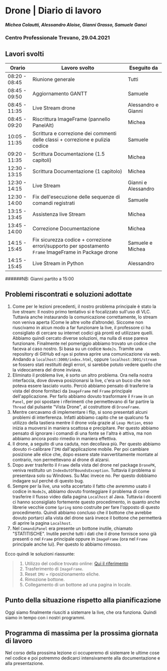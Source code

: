 # Drone | Diario di lavoro
##### Michea Colautti, Alessandro Aloise, Gianni Grasso, Samuele Ganci
### Centro Professionale Trevano, 29.04.2021

## Lavori svolti


|Orario        |Lavoro svolto                                                                                       |Eseguito da          |
|--------------|----------------------------------------------------------------------------------------------------|---------------------|
|08:20 - 08:45 |Riunione generale                                                                                   |Tutti                |
|08:45 - 09:50 |Aggiornamento GANTT                                                                                 |Samuele              |
|08:45 - 11:35 |Live Stream drone                                                                                   |Alessandro e Gianni  |
|08:45 - 09:20 |Riscrittura ImageFrame (pannello PanelAlt)                                                          |Michea               |
|10:05 - 11:35 |Scrittura e correzione dei commenti delle classi + correzione e pulizia codice                      |Samuele              |
|09:20 - 11:35 |Scrittura Documentazione (1.5 capitoli)                                                             |Michea               |
|12:30 - 13:15 |Scrittura Documentazione (1 capitolo)                                                               |Michea               |
|12:30 - 14:15 |Live Stream                                                                                         |Gianni e Alessandro  |
|12:30 - 14:00 |Fix dell'esecuzione delle sequenze di comandi registrati                                            |Samuele              |
|13:15 - 13:45 |Assistenza live Stream                                                                              |Michea               |
|13:45 - 14:00 |Correzione Documentazione                                                                           |Michea               |
|14:15 - 15:45 |Fix sicurezza codice + correzione errori/supporto per spostamento `Frame` ImageFrame in Package drone |Samuele e Michea     |
|14:15 - 15:45 |Live Stream in Python                                                                               |Alessandro           |

######NB: Gianni partito a 15:00


## Problemi riscontrati e soluzioni adottate


1. Come per le lezioni precedenti, il nostro problema principale è stato la live stream: Il nostro primo tentativo si è focalizzato sull'uso di VLC. Tuttavia anche instaurando la comunicazione correttamente, lo stream non veniva aperta (Come le altre volte d’altronde). Siccome non riuscivamo in alcun modo a far funzionare la live, il professore ci ha consigliato di cercare su internet codici già pronti ed utilizzare quelli. Abbiamo quindi cercato diverse soluzioni, ma nulla di esse pareva funzionare. Finalmente nel pomeriggio abbiamo trovato un codice che faceva al caso nostro. Si basa su un codice `NodeJs`. Tramite una repository di GitHub ed `npm` si poteva aprire una comunicazione via web. Andando a `localhost:3000/index.html`, oppure `localhost:3001/stream` se fossero stati restituiti degli errori, si sarebbe potuto vedere quello che la videocamera del drone inviava.
2. Eliminato il problema live, è sorto un altro problema. Ora nella nostra interfaccia, dove doveva posizionarsi la live, c'era un buco che non poteva essere lasciato vuoto. Perciò abbiamo pensato di trasferire la vista del drone fornitaci da `ImageFrame` nel `Frame` principale dell'applicazione. 
Per farlo abbiamo dovuto trasformare il `Frame` in un `Panel`, per poi spostare i riferimenti che permettevano di far partire la `Thread` dal pulsante "Vista Drone", al costruttore di `DroneFrame`.
3. Mentre cercavamo di implementare i flip, si sono presentati alcuni problemi di interferenza. Infatti abbiamo capito che se qualcuno fa utilizzo della tastiera mentre il drone vola grazie al `Leap Motion`, esso inizia a muoversi in maniera scattosa e precipitare. Per questo abbiamo pensato di ignorare i comandi di una fonte se l'altra è attiva, ma non abbiamo ancora posto rimedio in maniera effettiva.
4. Il drone, a seguito di una caduta, non decollava più. Per questo abbiamo dovuto ri-calibrare l'`IMU` dall'applicazione mobile. Per poi cambiare posizione alle elice che, dopo essere state inavvertitamente montate al contrario, non permettevano al drone di alzarsi.
5. Dopo aver trasferito il `Frame` della vista del drone nel package `DronePK`, veniva restituito un `IndexOutOfBoundsException`. Tuttavia il problema si presentava solo su Windows. Su Mac invece no. Per questo dobbiamo indagare sul perché di questo bug.
6. Sempre per la live, una volta accertato il fatto che avremmo usato il codice in `NodeJs`, abbiamo dovuto fronteggiare il problema di come trasferire il flusso video dalla pagina `Localhost` al Java. Tuttavia i docenti ci hanno sconsigliato fortemente questo procedimento, in quanto anche librerie vecchie come `Spring` sono costruite per fare l'opposto di questo procedimento. Quindi abbiamo concluso che il bottone che avrebbe dovuto portarci alla vista del drone sarà invece il bottone che permetterà di aprire la pagina `Localhost`.
7. Nel `ComandiPanel` era presente un bottone inutile, chiamato "STATITISCHE". Inutile perché tutti i dati che il drone fornisce sono già presenti o nel `Frame` principale oppure in `ImageFrame` (ora nel `Frame` principale anche lui). Per questo lo abbiamo rimosso.

Ecco quindi le soluzioni riassunte:

>1. Utilizzo del codice trovato online: [Qui il riferimento](https://www.youtube.com/watch?v=OOA-D9i0q8U)
>2. Trasferimento di `ImageFrame`.
>3. Reset `IMU` + riposizionamento eliche.
>4. Rimozione bottone.
>5. Collegamento di un bottone ad una pagina in locale.




## Punto della situazione rispetto alla pianificazione
Oggi siamo finalmente riusciti a sistemare la live, che ora funziona.
Quindi siamo in tempo con i nostri programmi. 

## Programma di massima per la prossima giornata di lavoro
Nel corso della prossima lezione ci occuperemo di sistemare le ultime cose nel codice e poi 
potremmo dedicarci intensivamente alla documentazione e alla presentazione.
